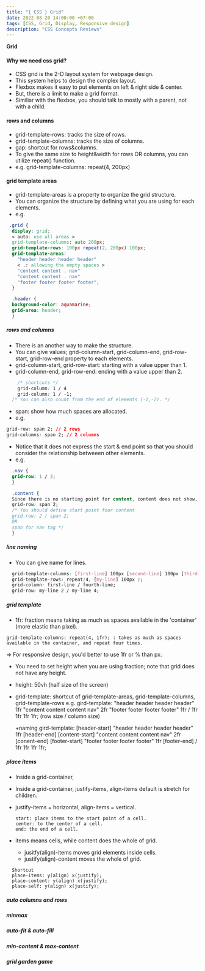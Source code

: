 ```yaml
---
title: "{ CSS } Grid"
date: 2022-08-20 14:00:00 +07:00
tags: [CSS, Grid, Display, Responsive design]
description: "CSS Concepts Reviews"
---
```


**Grid**

#### Why we need css grid?

- CSS grid is the 2-D layout system for webpage design.
- This system helps to design the complex layout.
- Flexbox makes it easy to put elements on left & right side & center.
- But, there is a limit to make a grid format.
- Similiar with the flexbox, you should talk to mostly with a parent, not with a child.

#### rows and columns

- grid-template-rows: tracks the size of rows.
- grid-template-columns: tracks the size of columns.
- gap: shortcut for rows&columns.
- To give the same size to height&width for rows OR columns, you can utilize repeat() function.
- e.g. grid-template-columns: repeat(4, 200px)

#### grid template areas

- grid-template-areas is a property to organize the grid structure.
- You can organize the structure by defining what you are using for each elements.
- e.g.

```css
 .grid {
  display: grid;
  < auto: use all areas >
  grid-template-columns: auto 200px;
  grid-template-rows: 100px repeat(2, 200px) 100px;
  grid-template-areas:
    "header header header header"
    < .: allowing the empty spaces >
    "content content . nav"
    "content content . nav"
    "footer footer footer footer";
  }

  .header {
  background-color: aquamarine;
  grid-area: header;
  }
```

##### rows and columns

- There is an another way to make the structure.
- You can give values; grid-column-start, grid-column-end, grid-row-start, grid-row-end property to each elements.
- grid-column-start, grid-row-start: starting with a value upper than 1.
- grid-column-end, grid-row-end: ending with a value upper than 2.

```css
    /* shortcuts */
    grid-column: 1 / 4
    grid-column: 1 / -1;
  /* You can also count from the end of elements (-1,-2). */


```

- span: show how much spaces are allocated.
- e.g.

```css
grid-row: span 2; // 2 rows
grid-columns: span 2; // 2 columns
```

- Notice that it does not express the start & end point so that you should consider the relationship betweeen other elements.
- e.g.

```css
  .nav {
  grid-row: 1 / 3;
  }

  .content {
  Since there is no starting point for content, content does not show.
  grid-row: span 2;
  /* You should define start point foor content
  grid-row: 2 / span 2;
  OR
  span for nav tag */
  }
```

##### line naming

- You can give name for lines.

```css
  grid-template-columns: [first-line] 100px [second-line] 100px [third-line] 100px [fourth-line] 100px [fifth-line]
  grid-template-rows: repeat(4, [my-line] 100px );
  grid-column: first-line / fourth-line;
  grid-row: my-line 2 / my-line 4;
```

##### grid template

- 1fr: fraction means taking as much as spaces available in the 'container' (more elastic than pixel).

```
grid-template-columns: repeat(4, 1fr); : takes as much as spaces available in the container, and repeat four times.
```

=> For responsive design, you'd better to use 1fr or % than px.

- You need to set height when you are using fraction; note that grid does not have any height.
- height: 50vh (half size of the screen)

- grid-template: shortcut of grid-template-areas, grid-template-columns, grid-template-rows
  e.g.
  gird-template:
  "header header header header" 1fr
  "content content content nav" 2fr
  "footer footer footer footer" 1fr / 1fr 1fr 1fr 1fr; (row size / column size)

  +naming
  gird-template:
  [header-start] "header header header header" 1fr [header-end]
  [content-start] "content content content nav" 2fr [conent-end]
  [footer-start] "footer footer footer footer" 1fr [footer-end] / 1fr 1fr 1fr 1fr;

##### place items

- Inside a grid-container,
- Inside a grid-container, justify-items, align-items default is stretch for children.

- justify-items = horizontal, align-items = vertical.

  ```
  start: place items to the start point of a cell.
  center: to the center of a cell.
  end: the end of a cell.
  ```

- items means cells, while content does the whole of grid.
  - jusitfy(align)-items moves grid elements inside cells.
  - justify(align)-content moves the whole of grid.

```
  Shortcut
  place-items: y(align) x(justify);
  place-content: y(align) x(justify);
  place-self: y(align) x(justify);
```

##### auto columns and rows

##### minmax

##### auto-fit & auto-fill

##### min-content & max-content

##### grid garden game
